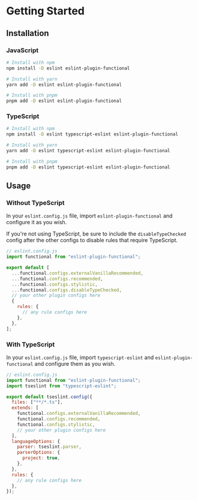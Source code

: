 # Getting Started

## Installation

### JavaScript

```sh
# Install with npm
npm install -D eslint eslint-plugin-functional

# Install with yarn
yarn add -D eslint eslint-plugin-functional

# Install with pnpm
pnpm add -D eslint eslint-plugin-functional
```

### TypeScript

```sh
# Install with npm
npm install -D eslint typescript-eslint eslint-plugin-functional

# Install with yarn
yarn add -D eslint typescript-eslint eslint-plugin-functional

# Install with pnpm
pnpm add -D eslint typescript-eslint eslint-plugin-functional
```

## Usage

### Without TypeScript

In your `eslint.config.js` file, import `eslint-plugin-functional` and configure it as you wish.

If you're not using TypeScript, be sure to include the `disableTypeChecked` config after the other configs to
disable rules that require TypeScript.

```js
// eslint.config.js
import functional from "eslint-plugin-functional";

export default [
  ...functional.configs.externalVanillaRecommended,
  ...functional.configs.recommended,
  ...functional.configs.stylistic,
  ...functional.configs.disableTypeChecked,
  // your other plugin configs here
  {
    rules: {
      // any rule configs here
    },
  },
];
```

### With TypeScript

In your `eslint.config.js` file, import `typescript-eslint` and `eslint-plugin-functional` and configure them as you wish.

```js
// eslint.config.js
import functional from "eslint-plugin-functional";
import tseslint from "typescript-eslint";

export default tseslint.config({
  files: ["**/*.ts"],
  extends: [
    functional.configs.externalVanillaRecommended,
    functional.configs.recommended,
    functional.configs.stylistic,
    // your other plugin configs here
  ],
  languageOptions: {
    parser: tseslint.parser,
    parserOptions: {
      project: true,
    },
  },
  rules: {
    // any rule configs here
  },
});
```
